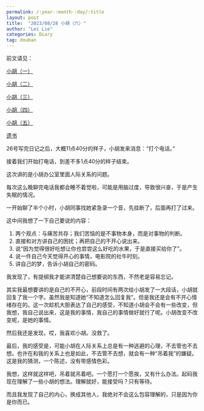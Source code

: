 ```yaml
---
permalink: /:year-:month-:day/:title
layout: post
title:  "2023/08/28 小胡（六）"
author: "Lei Lie"
categories: Diary
tag: douban
---
```


前文请见：

[小胡（一）](https://luwin1127.github.io/douban/2020-01-19/Diary-Hu)

[小胡（二）](https://luwin1127.github.io/douban/2023-02-15/Diary-Hu)

[小胡（三）](https://luwin1127.github.io/douban/2023-04-02/Diary-Hu)

[小胡（四）](https://luwin1127.github.io/douban/2023-06-24/Diary-Hu)

[小胡（五）](https://luwin1127.github.io/douban/2023-07-18/Diary-Hu)

[遗书](https://leilie.top/douban/2023-02-13/Diary)

26号写完日记之后，大概11点40分的样子，小胡发来消息：“打个电话。”

接着我们开始打电话，到差不多1点40分的样子结束。

这次讲的是小胡办公室里面人际关系的问题。

每次这么晚聊完电话我都会睡不着觉啦，可能是用脑过度，导致很兴奋，于是产生失眠的情况。

一开始聊了半个小时，小胡同事找她紧急录一个音，先挂断了，后面再打了过来。

这中间我想了一下自己要说的内容：

1. 两个观点：与痛苦共存；我们苦恼的是不事物本身，而是对事物的判断。
2. 直接和对方讲自己的困扰；再把自己的不开心说出来。
3. 说“因为觉得很好吃想让你也尝尝这么好吃的水果，于是直接买给你了”。
4. 说一件自己今天觉得开心的事情，电影院的社牛时刻。
5. 讲自己的梦，告诉小胡自己的密码。

我发现了，有提纲我才能讲清楚自己想要说的东西，不然老是容易忘记。

其实我最想要讲的是自己的不开心，前段时间有两次给小胡发了一大段话，小胡就回复了我一个字。虽然我是知道她“不知道怎么回复我”。但是我还是会有不开心情绪存在的。这一次趁机大胆表达了自己的感受，不知道小胡会不会有一些改变，但我想，我自己说出来，这是我的事情，我自己的事情做好就行了呢。小胡改变不改变呢，是她的事情。

然后我还是发现，哎，我喜欢小胡。没救了。

最后，我的感受是，可能小胡在人际关系上总是有一种逃避的心理，不去管也不去想。也许在和我的关系上也是如此，不去管不去想，就会有一种“吊着我”的嫌疑。这是我的猜测，一个陈述，没有带感情色彩。

我想，这样就这样吧，吊着就吊着吧。一个愿打一个愿挨，又有什么办法。起码我现在理解了一些小胡的想法。理解就好，能接受吗？只有等待。

而且我发现了自己的内心，换成其他人，我绝对不会这么包容理解的，只是因为你是你而已。